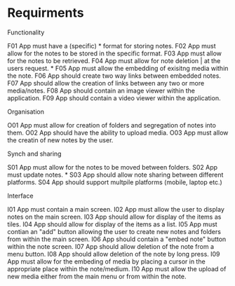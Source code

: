 Requirments
===========


Functionality

F01 App must have a (specific) * format for storing notes.
F02 App must allow for the notes to be stored in the specific format.
F03 App must allow for the notes to be retrieved.
F04 App must allow for note deletion | at the users request. *
F05 App must allow the embedding of exisitng media within the note.
F06 App should create two way links between embedded notes.
F07 App should allow the creation of links between any two or more media/notes.
F08 App should contain an image viewer within the application.
F09 App should contain a video viewer within the application.


Organisation

O01 App must allow for creation of folders and segregation of notes into them.
O02 App should have the ability to upload media.
O03 App must allow the creatin of new notes by the user.


Synch and sharing

S01 App must allow for the notes to be moved between folders.
S02 App must update notes. *
S03 App should allow note sharing between different platforms. 
S04 App should support multpile platforms (mobile, laptop etc.)


Interface

I01 App must contain a main screen.
I02 App must allow the user to display notes on the main screen.
I03 App should allow for display of the items as tiles.
I04 App should allow for display of the items as a list.
I05 App must contian an "add" button allowing the user to create new notes and folders from within the main screen.
I06 App should contain a "embed note" button within the note screen.
I07 App should allow deletion of the note from a menu button.
I08 App should allow deletion of the note by long press.
I09 App must allow for the embeding of media by placing a cursor in the appropriate place within the note/medium.
I10 App must allow the upload of new media either from the main menu or from within the note.
